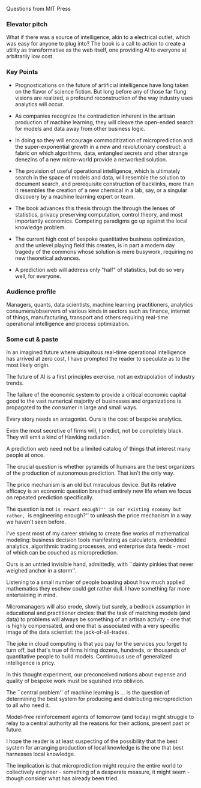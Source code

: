 Questions from MIT Press

### Elevator pitch

What if there was a source of intelligence, akin to a electrical outlet, which was easy for anyone to plug into? The book is a
call to action to create a utility as transformative as the web itself, one providing AI to everyone at arbitrarily low cost. 


### Key Points

* Prognostications on the future of artificial intelligence have long taken on the flavor of science fiction. But long before any of those far flung visions are realized, a profound reconstruction of the way industry uses analytics will occur.   

* As companies recognize the contradiction inherent in the artisan production of machine learning, they will cleave the open-ended search for models and data away from other business logic. 

* In doing so they will encourage commoditization of microprediction and the super-exponential growth in a new and revolutionary construct: a fabric on which algorithms, data, entangled secrets and other strange denezins of a new micro-world provide a networked solution.

* The provision of useful operational intelligence, which is ultimately search in the space of models and data, will resemble the solution to document search, and prerequisite construction of backlinks, more than it resembles the creation of a new chemical in a lab, say, or a singular discovery by a machine learning expert or team.    

* The book advances this thesis through the through the lenses of statistics, privacy preserving computation, control theory, and most importantly economics. Competing paradigms go up against the local knowledge problem.  

* The current high cost of bespoke quantitative business optimization, and the unlevel playing field this creates, is in part a modern day tragedy of the commons whose solution is mere busywork, requiring no new theoretical advances.  

* A prediction web will address only "half" of statistics, but do so very well, for everyone.  


### Audience profile

Managers, quants, data scientists, machine learning practitioners, analytics consumers/observers of various kinds in sectors such as finance, internet of things, manufacturing, transport and others requiring real-time operational intelligence and process optimization. 

### Some cut & paste 

In an imagined future where ubiquitous real-time operational intelligence has arrived at zero cost, I have prompted the reader to speculate as to the most likely origin.



The future of AI is a first principles exercise, not an extrapolation of industry trends.



The failure of the economic system to provide a critical economic capital good to the vast numerical majority of businesses and organizations is propagated to the consumer in large and small ways.



Every story needs an antagonist. Ours is the cost of bespoke analytics. 



Even the most secretive of firms will, I predict, not be completely black. They will emit a kind of Hawking radiation. 



A prediction web need not be a limited catalog of things that interest many people at once.



The crucial question is whether pyramids of humans are the best organizers of the production of autonomous prediction. That isn't the only way.



The price mechanism is an old but miraculous device. But its relative efficacy is an economic question breathed entirely new life when we focus on repeated prediction specifically.



The question is not ``is reward enough?'' in our existing economy but rather, ``is engineering enough?'' to unleash the price mechanism in a way we haven't seen before. 



I've spent most of my career striving to create fine works of mathematical modeling: business decision tools manifesting as calculators, embedded analytics, algorithmic trading processes, and enterprise data feeds - most of which can be couched as microprediction.



Ours is an untried invisible hand, admittedly, with ``dainty pinkies that never weighed anchor in a storm''. 



Listening to a small number of people boasting about how much applied mathematics they eschew could get rather dull. I have something far more entertaining in mind.



Micromanagers will also erode, slowly but surely, a bedrock assumption in educational and practitioner circles: that the task of matching models (and data) to problems will always be something of an artisan activity - one that is highly compensated, and one that is associated with a very specific image of the data scientist: the jack-of-all-trades. 



The joke in cloud computing is that you pay for the services you forget to turn off, but that's true of firms hiring dozens, hundreds, or thousands of quantitative people to build models. Continuous use of generalized intelligence is pricy. 



In this thought experiment, our preconceived notions about expense and quality of bespoke work must be squished into oblivion.



The ``central problem'' of machine learning is ... is the question of determining the best system for producing and distributing microprediction to all who need it. 



Model-free reinforcement agents of tomorrow (and today) might struggle to relay to a central authority all the reasons for their actions, present past or future. 



I hope the reader is at least suspecting of the possibility that the best system for arranging production of local knowledge is the one that best harnesses local knowledge.



The implication is that microprediction might require the entire world to collectively engineer - something of a desperate measure, it might seem - though consider what has already been tried.
